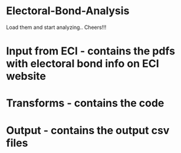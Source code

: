 # Electoral-Bond-Analysis

Load them and start analyzing.. Cheers!!!
# Input from ECI - contains the pdfs with electoral bond info on ECI website
# Transforms - contains the code
# Output - contains the output csv files
